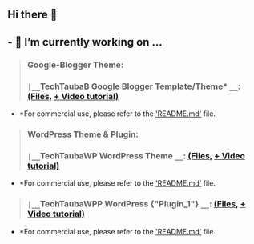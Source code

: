 ## Hi there 👋 
## - 🔭 I’m currently working on ...
> ### Google-Blogger Theme:
> ### `|__`TechTaubaB Google Blogger Template/Theme* `__`: [(Files,](https://github.com/TechTauba/techtauba-google-blogger-theme) [+ Video tutorial)](https://youtube.com/@Techadduce)
* *For commercial use, please refer to the ['README.md'](https://github.com/TechTauba/techtauba-google-blogger-theme/blob/main/README.md) file.
> ### WordPress Theme & Plugin:
> ### `|__`TechTaubaWP WordPress Theme `__`: [(Files,](https://github.com/TechTauba/techtauba-wordpress-theme) [+ Video tutorial)](https://youtube.com/@Techadduce)
* *For commercial use, please refer to the ['README.md'](https://github.com/TechTauba/techtauba-google-blogger-theme/blob/main/README.md) file.
> ### `|__`TechTaubaWPP WordPress {"Plugin_1"} `__`: [(Files,](https://github.com/TechTauba/techtauba-wordpress-theme-plugin-1) [+ Video tutorial)](https://youtube.com/@TechTauba)
* *For commercial use, please refer to the ['README.md'](https://github.com/TechTauba/techtauba-google-blogger-theme/blob/main/README.md) file.


<!--
**TechTauba/TechTauba** is a ✨ _special_ ✨ repository because its `README.md` (this file) appears on your GitHub profile.

Here are some ideas to get you started:

- 🔭 I’m currently working on ...
- 🌱 I’m currently learning ...
- 👯 I’m looking to collaborate on ...
- 🤔 I’m looking for help with ...
- 💬 Ask me about ...
- 📫 How to reach me: ...
- 😄 Pronouns: ...
- ⚡ Fun fact: ...
-->
